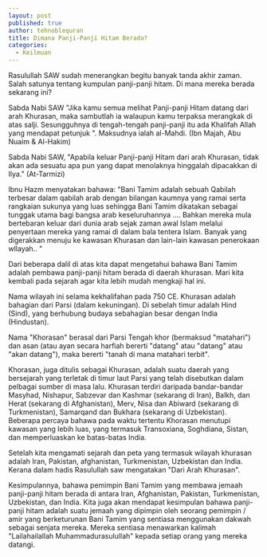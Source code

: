 ```yaml
---
layout: post
published: true
author: tehnoblequran
title: Dimana Panji-Panji Hitam Berada?
categories:
  - Keilmuan
---
```

Rasulullah SAW sudah menerangkan begitu banyak tanda akhir zaman. Salah satunya tentang kumpulan panji-panji hitam. Di mana mereka berada sekarang ini?

Sabda Nabi SAW "Jika kamu semua melihat Panji-panji Hitam datang dari arah Khurasan, maka sambutlah ia walaupun kamu terpaksa merangkak di atas salji. Sesungguhnya di tengah-tengah panji-panji itu ada Khalifah Allah yang mendapat petunjuk ". Maksudnya ialah al-Mahdi. (Ibn Majah, Abu Nuaim & Al-Hakim)

Sabda Nabi SAW, "Apabila keluar Panji-panji Hitam dari arah Khurasan, tidak akan ada sesuatu apa pun yang dapat menolaknya hinggalah dipacakkan di Ilya." (At-Tarmizi)

lbnu Hazm menyatakan bahawa: "Bani Tamim adalah sebuah Qabilah terbesar dalam qabilah arab dengan bilangan kaumnya yang ramai serta rangkaian sukunya yang luas sehingga Bani Tamim dikatakan sebagai tunggak utama bagi bangsa arab keseluruhannya .... Bahkan mereka mula bertebaran keluar dari dunia arab sejak zaman awal Islam melalui penyertaan mereka yang ramai di dalam bala tentera Islam. Banyak yang digerakkan menuju ke kawasan Khurasan dan lain-lain kawasan penerokaan wllayah.. "

Dari beberapa dalil di atas kita dapat mengetahui bahawa Bani Tamim adalah pembawa panji-panji hitam berada di daerah khurasan. Mari kita kembali pada sejarah agar kita lebih mudah mengkaji hal ini.

Nama wilayah ini selama kekhalifahan pada 750 CE. Khurasan adalah bahagian dari Parsi (dalam kekuningan). Di sebelah timur adalah Hind (Sind), yang berhubung budaya sebahagian besar dengan India (Hindustan).

Nama "Khorasan" berasal dari Parsi Tengah khor (bermaksud "matahari") dan asan (atau ayan secara harfiah bererti "datang" atau "datang" atau "akan datang"), maka bererti "tanah di mana matahari terbit".

Khorasan, juga ditulis sebagai Khurasan, adalah suatu daerah yang bersejarah yang terletak di timur laut Parsi yang telah disebutkan dalam pelbagai sumber di masa lalu. Khurasan terdiri daripada bandar-bandar Masyhad, Nishapur, Sabzevar dan Kashmar (sekarang di Iran), Balkh, dan Herat (sekarang di Afghanistan), Merv, Nisa dan Abiward (sekarang di Turkmenistan), Samarqand dan Bukhara (sekarang di Uzbekistan). Beberapa percaya bahawa pada waktu tertentu Khorasan menutupi kawasan yang lebih luas, yang termasuk Transoxiana, Soghdiana, Sistan, dan memperluaskan ke batas-batas India.

Setelah kita mengamati sejarah dan peta yang termasuk wilayah khurasan adalah Iran, Pakistan, afghanistan, Turkmenistan, Uzbekistan dan India. Kerana dalam hadis Rasulullah saw mengatakan "Dari Arah Khurasan".

Kesimpulannya, bahawa pemimpin Bani Tamim yang membawa jemaah panji-panji hitam berada di antara Iran, Afghanistan, Pakistan, Turkmenistan, Uzbekistan, dan India. Kita juga akan mendapat kesimpulan bahawa panji-panji hitam adalah suatu jemaah yang dipimpin oleh seorang pemimpin / amir yang berketurunan Bani Tamim yang sentiasa menggunakan dakwah sebagai senjata mereka. Mereka sentiasa menawarkan kalimah "Lailahailallah Muhammadurasulullah" kepada setiap orang yang mereka datangi.

